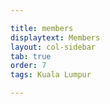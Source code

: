 ```yaml
---

title: members
displaytext: Members
layout: col-sidebar
tab: true
order: 7
tags: Kuala Lumpur

---
```


